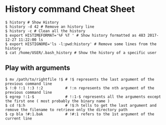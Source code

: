 # History command Cheat Sheet

    $ history # Show History
    $ history -d 42 # Remove an history line
    $ history -c # Clean all the history
    $ export HISTIMEFORMAT='%F %T ' # Show history formatted as 483 2017-12-27 11:22:00 ls
    $ export HISTIGNORE='ls -l:pwd:history' # Remove some lines from the history
    $ cat /home/USER/.bash_history # Show the history of a specific user

## Play with arguments

    $ mv /path/to/rightfile !$ # !$ represents the last argument of the previous command line
    $ !:0 !:1 !:3 !:2          # !:n represents the nth argument of the previous command line
    $ egrep !:1-$              # !:1-$ represents all the arguments except the first one ( most probably the binary name )
    $ cd !$:h                  # !$:h tells to get the last argument and remove the filename to retrieve only the directory path
    $ cp bla !#:1.bak          # !#:1 refers to the 1st argument of the current line
